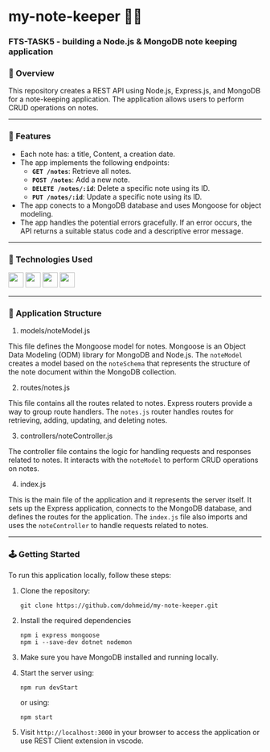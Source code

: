 # my-note-keeper :notebook::notebook:	

### FTS-TASK5 - building a Node.js &amp; MongoDB note keeping application

### :stars: Overview
This repository creates a REST API using Node.js, Express.js, and MongoDB for a note-keeping application. The application allows users to perform CRUD operations on notes.

-----
### :dart: Features
- Each note has: a title, Content, a creation date.
- The app implements the following endpoints:
    - **`GET /notes`**: Retrieve all notes.
    - **`POST /notes`**: Add a new note.
    - **`DELETE /notes/:id`**: Delete a specific note using its ID.
    - **`PUT /notes/:id`**: Update a specific note using its ID.
- The app conects to a MongoDB database and uses Mongoose for object modeling.
- The app handles the potential errors gracefully. If an error occurs, the API returns a suitable status code and a descriptive error message.
-----

### :space_invader: Technologies Used
<div align="left">
    <img src="https://img.shields.io/badge/JavaScript-323330?style=for-the-badge&logo=javascript&logoColor=F7DF1E" height="30" />
    <img src="https://img.shields.io/badge/MongoDB-4EA94B?style=for-the-badge&logo=mongodb&logoColor=white" height="30" />
    <img src="https://img.shields.io/badge/Node%20js-339933?style=for-the-badge&logo=nodedotjs&logoColor=white" height="30" />
    <img src="https://img.shields.io/badge/Express%20js-000000?style=for-the-badge&logo=express&logoColor=white" height="30" />
</div>

-----

### :file_folder: Application Structure
1. models/noteModel.js
   
This file defines the Mongoose model for notes. Mongoose is an Object Data Modeling (ODM) library for MongoDB and Node.js. The `noteModel` creates a model based on the `noteSchema` that represents the structure of the note document within the MongoDB collection.

2. routes/notes.js
   
This file contains all the routes related to notes. Express routers provide a way to group route handlers. The `notes.js` router handles routes for retrieving, adding, updating, and deleting notes.

3. controllers/noteController.js

The controller file contains the logic for handling requests and responses related to notes. It interacts with the `noteModel` to perform CRUD operations on notes.

4. index.js

This is the main file of the application and it represents the server itself. It sets up the Express application, connects to the MongoDB database, and defines the routes for the application. The `index.js` file also imports and uses the `noteController` to handle requests related to notes.
   
-----


### :joystick: Getting Started 
To run this application locally, follow these steps:
1. Clone the repository:
   ```
   git clone https://github.com/dohmeid/my-note-keeper.git
   ```

2. Install the required dependencies
   ```
   npm i express mongoose
   npm i --save-dev dotnet nodemon
   ```

3. Make sure you have MongoDB installed and running locally.


4. Start the server using:
   ```
   npm run devStart
   ```
   or using:
   ```
   npm start
   ```

5. Visit `http://localhost:3000` in your browser to access the application or use REST Client extension in vscode.

